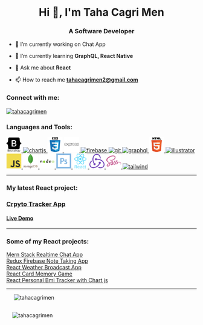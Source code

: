 <h1 align="center">Hi 👋, I'm Taha Cagri Men</h1>
<h3 align="center">A Software Developer</h3>

- 🔭 I’m currently working on Chat App

- 🌱 I’m currently learning **GraphQL, React Native**

- 💬 Ask me about **React**

- 📫 How to reach me **tahacagrimen2@gmail.com**

<h3 align="left">Connect with me:</h3>
<p align="left">
<a href="https://linkedin.com/in/tahacagrimen" target="blank"><img align="center" src="https://raw.githubusercontent.com/rahuldkjain/github-profile-readme-generator/master/src/images/icons/Social/linked-in-alt.svg" alt="tahacagrimen" height="30" width="40" /></a>
</p>

<h3 align="left">Languages and Tools:</h3>
<p align="left"> <a href="https://getbootstrap.com" target="_blank" rel="noreferrer"> <img src="https://raw.githubusercontent.com/devicons/devicon/master/icons/bootstrap/bootstrap-plain-wordmark.svg" alt="bootstrap" width="40" height="40"/> </a> <a href="https://www.chartjs.org" target="_blank" rel="noreferrer"> <img src="https://www.chartjs.org/media/logo-title.svg" alt="chartjs" width="40" height="40"/> </a> <a href="https://www.w3schools.com/css/" target="_blank" rel="noreferrer"> <img src="https://raw.githubusercontent.com/devicons/devicon/master/icons/css3/css3-original-wordmark.svg" alt="css3" width="40" height="40"/> </a> <a href="https://expressjs.com" target="_blank" rel="noreferrer"> <img src="https://raw.githubusercontent.com/devicons/devicon/master/icons/express/express-original-wordmark.svg" alt="express" width="40" height="40"/> </a> <a href="https://firebase.google.com/" target="_blank" rel="noreferrer"> <img src="https://www.vectorlogo.zone/logos/firebase/firebase-icon.svg" alt="firebase" width="40" height="40"/> </a> <a href="https://git-scm.com/" target="_blank" rel="noreferrer"> <img src="https://www.vectorlogo.zone/logos/git-scm/git-scm-icon.svg" alt="git" width="40" height="40"/> </a> <a href="https://graphql.org" target="_blank" rel="noreferrer"> <img src="https://www.vectorlogo.zone/logos/graphql/graphql-icon.svg" alt="graphql" width="40" height="40"/> </a> <a href="https://www.w3.org/html/" target="_blank" rel="noreferrer"> <img src="https://raw.githubusercontent.com/devicons/devicon/master/icons/html5/html5-original-wordmark.svg" alt="html5" width="40" height="40"/> </a> <a href="https://www.adobe.com/in/products/illustrator.html" target="_blank" rel="noreferrer"> <img src="https://www.vectorlogo.zone/logos/adobe_illustrator/adobe_illustrator-icon.svg" alt="illustrator" width="40" height="40"/> </a> <a href="https://developer.mozilla.org/en-US/docs/Web/JavaScript" target="_blank" rel="noreferrer"> <img src="https://raw.githubusercontent.com/devicons/devicon/master/icons/javascript/javascript-original.svg" alt="javascript" width="40" height="40"/> </a> <a href="https://www.mongodb.com/" target="_blank" rel="noreferrer"> <img src="https://raw.githubusercontent.com/devicons/devicon/master/icons/mongodb/mongodb-original-wordmark.svg" alt="mongodb" width="40" height="40"/> </a> <a href="https://nodejs.org" target="_blank" rel="noreferrer"> <img src="https://raw.githubusercontent.com/devicons/devicon/master/icons/nodejs/nodejs-original-wordmark.svg" alt="nodejs" width="40" height="40"/> </a> <a href="https://www.photoshop.com/en" target="_blank" rel="noreferrer"> <img src="https://raw.githubusercontent.com/devicons/devicon/master/icons/photoshop/photoshop-line.svg" alt="photoshop" width="40" height="40"/> </a> <a href="https://reactjs.org/" target="_blank" rel="noreferrer"> <img src="https://raw.githubusercontent.com/devicons/devicon/master/icons/react/react-original-wordmark.svg" alt="react" width="40" height="40"/> </a> <a href="https://redux.js.org" target="_blank" rel="noreferrer"> <img src="https://raw.githubusercontent.com/devicons/devicon/master/icons/redux/redux-original.svg" alt="redux" width="40" height="40"/> </a> <a href="https://sass-lang.com" target="_blank" rel="noreferrer"> <img src="https://raw.githubusercontent.com/devicons/devicon/master/icons/sass/sass-original.svg" alt="sass" width="40" height="40"/> </a> <a href="https://tailwindcss.com/" target="_blank" rel="noreferrer"> <img src="https://www.vectorlogo.zone/logos/tailwindcss/tailwindcss-icon.svg" alt="tailwind" width="40" height="40"/> </a> </p>

<hr>
<h3 align="left">My latest React project:</h3>
<h3><a href="https://github.com/tahacagrimen/crypto-app" target="blank">Crpyto Tracker App</a></h3>
<h4><a href="https://crypto-app-xi.vercel.app/overview" target="blank">Live Demo</a></h4>
<hr>


<h3 align="left">Some of my React projects:</h3>
<a href="https://github.com/tahacagrimen/chat-app" target="blank">Mern Stack Realtime Chat App</a>
<br>
<a href="https://github.com/tahacagrimen/redux-note-app" target="blank">Redux Firebase Note Taking App</a>
<br>
<a href="https://github.com/tahacagrimen/react-weather-app" target="blank">React Weather Broadcast App</a>
<br>
<a href="https://github.com/tahacagrimen/react-card-game" target="blank">React Card Memory Game</a>
<br>
<a href="https://github.com/tahacagrimen/react-bmi-tracker" target="blank">React Personal Bmi Tracker with Chart.js</a>
<br>
<hr>



<p>&nbsp;<img align="center" style="margin-left:1rem; margin-bottom:1rem;" src="https://github-readme-stats.vercel.app/api?username=tahacagrimen&show_icons=true&locale=en" alt="tahacagrimen" /></p>

<p><img align="center" style="margin-left:1rem; margin-bottom:1rem;" src="https://github-readme-streak-stats.herokuapp.com/?user=tahacagrimen&" alt="tahacagrimen" /></p>
<br/>
